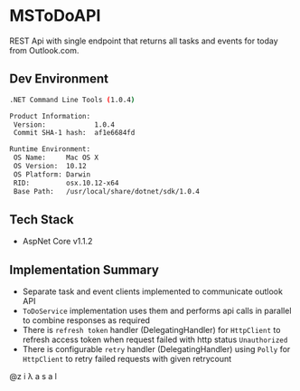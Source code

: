 # MSToDoAPI #

REST Api with single endpoint that returns all tasks and events for today from Outlook.com.


## Dev Environment ##

```sh
.NET Command Line Tools (1.0.4)

Product Information:
 Version:            1.0.4
 Commit SHA-1 hash:  af1e6684fd

Runtime Environment:
 OS Name:     Mac OS X
 OS Version:  10.12
 OS Platform: Darwin
 RID:         osx.10.12-x64
 Base Path:   /usr/local/share/dotnet/sdk/1.0.4
```

## Tech Stack ##

* AspNet Core v1.1.2

## Implementation Summary ##

* Separate task and event clients implemented to communicate outlook API
* `ToDoService` implementation uses them and performs api calls in parallel to combine responses as required
* There is `refresh token` handler (DelegatingHandler) for `HttpClient` to refresh access token when request failed with http status `Unauthorized`
* There is configurable `retry` handler (DelegatingHandler) using `Polly` for `HttpClient` to retry failed requests with given retrycount

@z i λ a s a l
